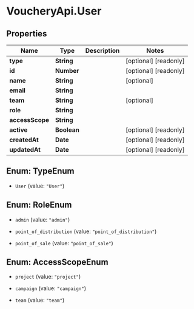 # VoucheryApi.User

## Properties

Name | Type | Description | Notes
------------ | ------------- | ------------- | -------------
**type** | **String** |  | [optional] [readonly] 
**id** | **Number** |  | [optional] [readonly] 
**name** | **String** |  | [optional] 
**email** | **String** |  | 
**team** | **String** |  | [optional] 
**role** | **String** |  | 
**accessScope** | **String** |  | 
**active** | **Boolean** |  | [optional] [readonly] 
**createdAt** | **Date** |  | [optional] [readonly] 
**updatedAt** | **Date** |  | [optional] [readonly] 



## Enum: TypeEnum


* `User` (value: `"User"`)





## Enum: RoleEnum


* `admin` (value: `"admin"`)

* `point_of_distribution` (value: `"point_of_distribution"`)

* `point_of_sale` (value: `"point_of_sale"`)





## Enum: AccessScopeEnum


* `project` (value: `"project"`)

* `campaign` (value: `"campaign"`)

* `team` (value: `"team"`)




